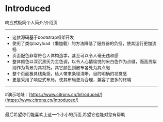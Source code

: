 # Introduced
响应式极简个人简介/介绍页

-----------

 - 这款源码基于bootstrap框架开发
 - 使用了类似lazyload（懒加载）的方法降低了服务器的负担，使其运行更加流畅
 - 页面配色非常符合人体构造学，甚至可以令人毫无违和感
 - 整体颜色以深沉黑灰为主色调，以令人心情愉悦的米白色作为点缀，而高贵紫则作为背景为其衬托，其它颜色则散布各处为其点缀
 - 整个页面极具线条感，给人带来条理清晰，目的明确的视觉感
 - 更是采用了响应式布局，使其布局更为合理，兼容了更多的终端
 
 ------------------
 
 #演示地址：[https://www.citrons.cn/Introduced/](https://www.citrons.cn/Introduced/)
 
 ----------------------
 
 最后希望你们能喜欢上这一个小小的页面,希望它也能对您有帮助

